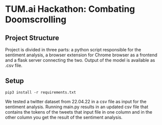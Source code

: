 # TUM.ai Hackathon: Combating Doomscrolling

## Project Structure
Project is divided in three parts: a python script responsible for the sentiment analysis, 
a browser extension for Chrome browser as a frontend and a flask server connecting the two.
Output of the model is available as .csv file.

## Setup
<code>pip3 install -r requirements.txt</code>

We tested a twitter dataset from 22.04.22 in a csv file as input for the sentiment analysis.
Running main.py results in an updated csv file that contains the tokens of the tweets that input file
in one column and in the other column you get the result of the sentiment analysis.

